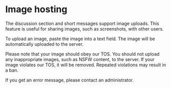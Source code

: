 # Image hosting

The discussion section and short messages support image uploads. This feature is useful for sharing images, such as screenshots, with other users.

To upload an image, paste the image into a text field. The image will be automatically uploaded to the server.

Please note that your image should obey our TOS.
You should not upload any inappropriate images, such as NSFW content, to the server.
If your image violates our TOS, it will be removed.
Repeated violations may result in a ban.


If you get an error message, please contact an administrator.